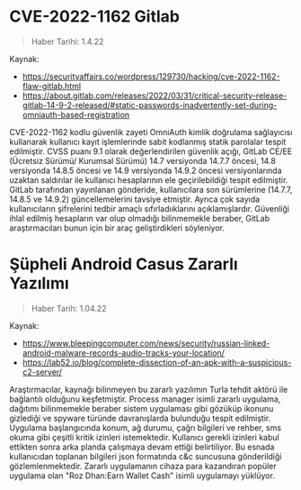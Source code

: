 # CVE-2022-1162 Gitlab

>Haber Tarihi: 1.4.22

Kaynak: 
- https://securityaffairs.co/wordpress/129730/hacking/cve-2022-1162-flaw-gitlab.html
- https://about.gitlab.com/releases/2022/03/31/critical-security-release-gitlab-14-9-2-released/#static-passwords-inadvertently-set-during-omniauth-based-registration


CVE-2022-1162 kodlu güvenlik zayeti OmniAuth kimlik doğrulama sağlayıcısı kullanarak kullanıcı kayıt işlemlerinde sabit kodlanmış statik parolalar tespit edilmiştir. CVSS puanı 9.1 olarak değerlendirilen güvenlik açığı, GitLab CE/EE (Ücretsiz Sürümü/ Kurumsal Sürümü) 14.7 versiyonda 14.7.7 öncesi, 14.8 versiyonda 14.8.5 öncesi ve 14.9 versiyonda 14.9.2 öncesi versiyonlarında uzaktan saldırılar ile kullanıcı hesaplarının ele geçirilebildiği tespit edilmiştir. GitLab tarafından yayınlanan gönderide, kullanıcılara son sürümlerine (14.7.7, 14.8.5 ve 14.9.2) güncellemelerini tavsiye etmiştir. Ayrıca çok sayıda kullanıcıların şifrelerini tedbir amaçlı sıfırladııklarını açıklamışlardır. Güvenliği ihlal edilmiş hesapların var olup olmadığı bilinmemekle beraber, GitLab araştırmacıları bunun için bir araç geliştirdikleri söyleniyor.


# Şüpheli Android Casus Zararlı Yazılımı 

>Haber Tarih: 1.04.22

Kaynak:
- https://www.bleepingcomputer.com/news/security/russian-linked-android-malware-records-audio-tracks-your-location/
- https://lab52.io/blog/complete-dissection-of-an-apk-with-a-suspicious-c2-server/


Araştırmacılar, kaynağı bilinmeyen bu zararlı yazılımın Turla tehdit aktörü ile bağlantılı olduğunu keşfetmiştir. Process manager isimli zararlı uygulama, dağıtımı bilinmemekle beraber sistem uygulaması gibi gözüküp ikonunu gizlediği ve spyware türünde davranışlarda bulunduğu tespit edilmiştir. Uygulama başlangıcında konum, ağ durumu, çağrı bilgileri ve rehber, sms okuma gibi çeşitli kritik izinleri istemektedir. Kullanıcı gerekli izinleri kabul ettikten sonra arka planda çalışmaya devam ettiği belirtiliyor. Bu esnada kullanıcıdan toplanan bilgileri json formatında c&c suncusuna gönderildiği gözlemlenmektedir. Zararlı uygulamanın cihaza para kazandıran popüler uygulama olan "Roz Dhan:Earn Wallet Cash" isimli uygulamayı yüklüyor.